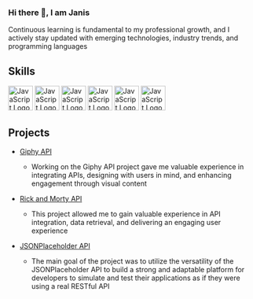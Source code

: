 ### Hi there 👋, I am Janis

Continuous learning is fundamental to my professional growth, and I actively stay updated with emerging technologies, industry trends, and programming languages

## Skills

<img src="https://github.com/JanisTensons/posts/assets/124044988/418fbfef-6136-4322-ba89-f85422190723" alt="JavaScript Logo" width="50" height="50"/>
<img src="https://github.com/JanisTensons/posts/assets/124044988/7c252862-14f9-4f48-984d-098d166f25b1" alt="JavaScript Logo" width="50" height="50"/>
<img src="https://github.com/JanisTensons/posts/assets/124044988/76be0da1-44d8-4157-bb4f-872dfd9c7cf1" alt="JavaScript Logo" width="50" height="50"/>
<img src="https://github.com/JanisTensons/posts/assets/124044988/9abcf2df-9b20-4ff8-883f-9b8e0f14c222" alt="JavaScript Logo" width="50" height="50"/>
<img src="https://github.com/JanisTensons/posts/assets/124044988/84e6eb16-4353-4eea-8273-8cfd73710d83" alt="JavaScript Logo" width="50" height="50"/>
<img src="https://github.com/JanisTensons/posts/assets/124044988/f1585a4b-5eed-4321-9043-6992d435ba31" alt="JavaScript Logo" width="50" height="50"/>

## Projects

- [Giphy API](https://github.com/JanisTensons/giphy-app)
  - Working on the Giphy API project gave me valuable experience in integrating APIs, designing with users in mind, and enhancing engagement through visual content

- [Rick and Morty API](https://github.com/JanisTensons/rick-and-morty)
  - This project allowed me to gain valuable experience in API integration, data retrieval, and delivering an engaging user experience

- [JSONPlaceholder API](https://github.com/JanisTensons/posts)
  - The main goal of the project was to utilize the versatility of the JSONPlaceholder API to build a strong and adaptable platform for developers to simulate and test their applications as if they were using a real RESTful API
